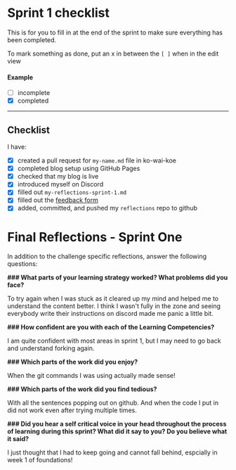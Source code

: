 # Sprint 1 checklist

This is for you to fill in at the end of the sprint to make sure everything has been completed.

To mark something as done, put an x in between the `[ ]` when in the edit view

#### Example

- [ ] incomplete
- [x] completed

---

## Checklist

I have:

- [x] created a pull request for `my-name.md` file in ko-wai-koe
- [x] completed blog setup using GitHub Pages
- [x] checked that my blog is live
- [x] introduced myself on Discord
- [x] filled out `my-reflections-sprint-1.md`
- [x] filled out the [feedback form](https://docs.google.com/forms/d/e/1FAIpQLSf-V89vyeUWJjQzDAk6bVlP2kyZAFx_3wBtiWTl3J54_QVodQ/viewform)
- [x] added, committed, and pushed my `reflections` repo to github

# Final Reflections - Sprint One

In addition to the challenge specific reflections, answer the following questions:

<strong> ### What parts of your learning strategy worked? What problems did you face? </strong>

To try again when I was stuck as it cleared up my mind and helped me to understand the content better. I think I wasn't fully in the zone and seeing everybody write their instructions on discord made me panic a little bit.

<strong>### How confident are you with each of the Learning Competencies?</strong>

I am quite confident with most areas in sprint 1, but I may need to go back and understand forking again.

<strong>### Which parts of the work did you enjoy?</strong>

When the git commands I was using actually made sense!

<strong>### Which parts of the work did you find tedious?</strong>

With all the sentences popping out on github. And when the code I put in did not work even after trying multiple times.

<strong>### Did you hear a self critical voice in your head throughout the process of learning during this sprint? What did it say to you? Do you believe what it said?</strong>

I just thought that I had to keep going and cannot fall behind, espcially in week 1 of foundations!
